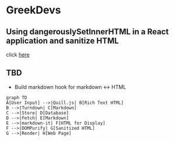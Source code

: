 # GreekDevs

## Using dangerouslySetInnerHTML in a React application and sanitize HTML

click [here](https://blog.logrocket.com/using-dangerouslysetinnerhtml-react-application/)

## TBD

- Build markdown hook for markdown &harr; HTML

```mermaid
graph TD
A[User Input] -->|Quill.js| B[Rich Text HTML]
B -->|Turndown| C[Markdown]
C -->|Store| D[Database]
D -->|Fetch| E[Markdown]
E -->|markdown-it| F[HTML for Display]
F -->|DOMPurify| G[Sanitized HTML]
G -->|Render| H[Web Page]
```
